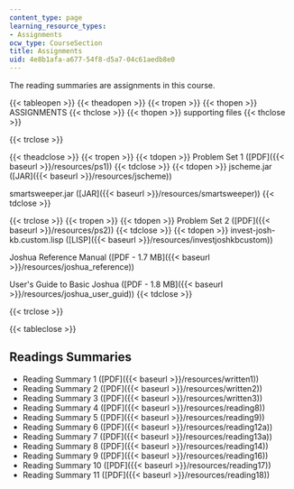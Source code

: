 ```yaml
---
content_type: page
learning_resource_types:
- Assignments
ocw_type: CourseSection
title: Assignments
uid: 4e8b1afa-a677-54f8-d5a7-04c61aedb8e0
---
```


The reading summaries are assignments in this course.

{{< tableopen >}}
{{< theadopen >}}
{{< tropen >}}
{{< thopen >}}
ASSIGNMENTS
{{< thclose >}}
{{< thopen >}}
supporting files
{{< thclose >}}

{{< trclose >}}

{{< theadclose >}}
{{< tropen >}}
{{< tdopen >}}
Problem Set 1 ([PDF]({{< baseurl >}}/resources/ps1))
{{< tdclose >}}
{{< tdopen >}}
jscheme.jar ([JAR]({{< baseurl >}}/resources/jscheme))  
  
smartsweeper.jar ([JAR]({{< baseurl >}}/resources/smartsweeper))
{{< tdclose >}}

{{< trclose >}}
{{< tropen >}}
{{< tdopen >}}
Problem Set 2 ([PDF]({{< baseurl >}}/resources/ps2))
{{< tdclose >}}
{{< tdopen >}}
invest-josh-kb.custom.lisp ([LISP]({{< baseurl >}}/resources/investjoshkbcustom))  
  
Joshua Reference Manual ([PDF - 1.7 MB]({{< baseurl >}}/resources/joshua_reference))  
  
User's Guide to Basic Joshua ([PDF - 1.8 MB]({{< baseurl >}}/resources/joshua_user_guid))
{{< tdclose >}}

{{< trclose >}}

{{< tableclose >}}

Readings Summaries
------------------

*   Reading Summary 1 ([PDF]({{< baseurl >}}/resources/written1))
*   Reading Summary 2 ([PDF]({{< baseurl >}}/resources/written2))
*   Reading Summary 3 ([PDF]({{< baseurl >}}/resources/written3))
*   Reading Summary 4 ([PDF]({{< baseurl >}}/resources/reading8))
*   Reading Summary 5 ([PDF]({{< baseurl >}}/resources/reading9))
*   Reading Summary 6 ([PDF]({{< baseurl >}}/resources/reading12a))
*   Reading Summary 7 ([PDF]({{< baseurl >}}/resources/reading13a))
*   Reading Summary 8 ([PDF]({{< baseurl >}}/resources/reading14))
*   Reading Summary 9 ([PDF]({{< baseurl >}}/resources/reading16))
*   Reading Summary 10 ([PDF]({{< baseurl >}}/resources/reading17))
*   Reading Summary 11 ([PDF]({{< baseurl >}}/resources/reading18))